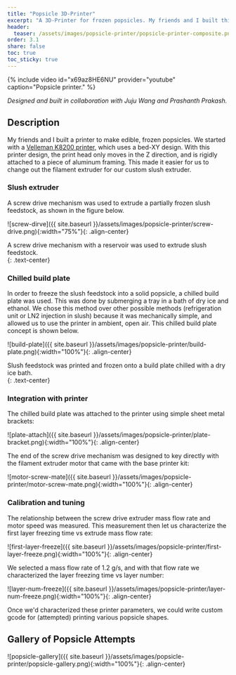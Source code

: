 ```yaml
---
title: "Popsicle 3D-Printer"
excerpt: "A 3D-Printer for frozen popsicles. My friends and I built this by adapting a bed-XY printer with a custom chilled build platform and a slush extruder mechanism."
header:
  teaser: /assets/images/popsicle-printer/popsicle-printer-composite.png
order: 3.1
share: false
toc: true
toc_sticky: true
---
```

{% include video id="x69az8HE6NU" provider="youtube" caption="Popsicle printer." %}

*Designed and built in collaboration with Juju Wang and Prashanth Prakash.*

## Description

My friends and I built a printer to make edible, frozen popsicles. We started with a [Velleman K8200 printer](https://www.velleman.eu/products/view/?id=412554), which uses a bed-XY design. With this printer design, the print head only moves in the Z direction, and is rigidly attached to a piece of aluminum framing. This made it easier for us to change out the filament extruder for our custom slush extruder. 

### Slush extruder

A screw drive mechanism was used to extrude a partially frozen slush feedstock, as shown in the figure below.

![screw-dirve]({{ site.baseurl }}/assets/images/popsicle-printer/screw-drive.png){:width="75%"}{: .align-center}
<figcaption>A screw drive mechanism with a reservoir was used to extrude slush feedstock.</figcaption>{: .text-center}

### Chilled build plate

In order to freeze the slush feedstock into a solid popsicle, a chilled build plate was used. This was done by submerging a tray in a bath of dry ice and ethanol. We chose this method over other possible methods (refrigeration unit or LN2 injection in slush) because it was mechanically simple, and allowed us to use the printer in ambient, open air. This chilled build plate concept is shown below.

![build-plate]({{ site.baseurl }}/assets/images/popsicle-printer/build-plate.png){:width="100%"}{: .align-center}
<figcaption>Slush feedstock was printed and frozen onto a build plate chilled with a dry ice bath.</figcaption>{: .text-center}

### Integration with printer

The chilled build plate was attached to the printer using simple sheet metal brackets:

![plate-attach]({{ site.baseurl }}/assets/images/popsicle-printer/plate-bracket.png){:width="100%"}{: .align-center}

The end of the screw drive mechanism was designed to key directly with the filament extruder motor that came with the base printer kit:

![motor-screw-mate]({{ site.baseurl }}/assets/images/popsicle-printer/motor-screw-mate.png){:width="100%"}{: .align-center}

### Calibration and tuning

The relationship between the screw drive extruder mass flow rate and motor speed was measured. This measurement then let us characterize the first layer freezing time vs extrude mass flow rate:

![first-layer-freeze]({{ site.baseurl }}/assets/images/popsicle-printer/first-layer-freeze.png){:width="100%"}{: .align-center}

We selected a mass flow rate of 1.2 g/s, and with that flow rate we characterized the layer freezing time vs layer number:

![layer-num-freeze]({{ site.baseurl }}/assets/images/popsicle-printer/layer-num-freeze.png){:width="100%"}{: .align-center}

Once we'd characterized these printer parameters, we could write custom gcode for (attempted) printing various popsicle shapes.

## Gallery of Popsicle Attempts

![popsicle-gallery]({{ site.baseurl }}/assets/images/popsicle-printer/popsicle-gallery.png){:width="100%"}{: .align-center}


